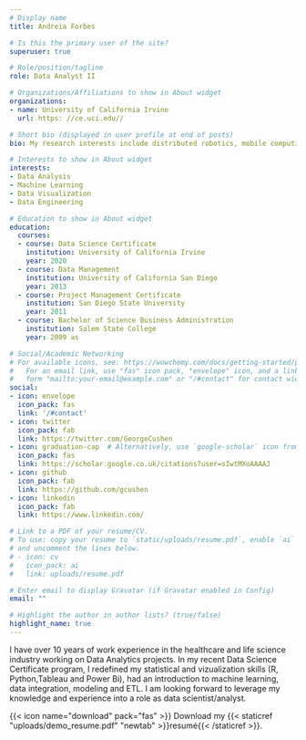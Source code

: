 ```yaml
---
# Display name
title: Andreia Forbes 

# Is this the primary user of the site?
superuser: true

# Role/position/tagline
role: Data Analyst II

# Organizations/Affiliations to show in About widget
organizations:
- name: University of California Irvine
  url: https: //ce.uci.edu//

# Short bio (displayed in user profile at end of posts)
bio: My research interests include distributed robotics, mobile computing and programmable matter.

# Interests to show in About widget
interests:
- Data Analysis
- Machine Learning
- Data Visualization
- Data Engineering

# Education to show in About widget
education:
  courses:
  - course: Data Science Certificate
    institution: University of California Irvine
    year: 2020
  - course: Data Management
    institution: University of California San Diego
    year: 2013
  - course: Project Management Certificate
    institution: San Diego State University
    year: 2011
  - course: Bachelor of Science Business Administration
    institution: Salem State College
    year: 2009 as

# Social/Academic Networking
# For available icons, see: https://wowchemy.com/docs/getting-started/page-builder/#icons
#   For an email link, use "fas" icon pack, "envelope" icon, and a link in the
#   form "mailto:your-email@example.com" or "/#contact" for contact widget.
social:
- icon: envelope
  icon_pack: fas
  link: '/#contact'
- icon: twitter
  icon_pack: fab
  link: https://twitter.com/GeorgeCushen
- icon: graduation-cap  # Alternatively, use `google-scholar` icon from `ai` icon pack
  icon_pack: fas
  link: https://scholar.google.co.uk/citations?user=sIwtMXoAAAAJ
- icon: github
  icon_pack: fab
  link: https://github.com/gcushen
- icon: linkedin
  icon_pack: fab
  link: https://www.linkedin.com/

# Link to a PDF of your resume/CV.
# To use: copy your resume to `static/uploads/resume.pdf`, enable `ai` icons in `params.toml`, 
# and uncomment the lines below.
# - icon: cv
#   icon_pack: ai
#   link: uploads/resume.pdf

# Enter email to display Gravatar (if Gravatar enabled in Config)
email: ""

# Highlight the author in author lists? (true/false)
highlight_name: true
---
```


I have over 10 years of work experience in the healthcare and life science industry working on Data Analytics projects. In my recent Data Science Certificate program, I redefined my statistical and vizualization skills (R, Python,Tableau and Power Bi), had an introduction to machine learning, data integration, modeling and ETL. I am looking forward to leverage my knowledge and experience into a role as data scientist/analyst.



{{< icon name="download" pack="fas" >}} Download my {{< staticref "uploads/demo_resume.pdf" "newtab" >}}resumé{{< /staticref >}}.
